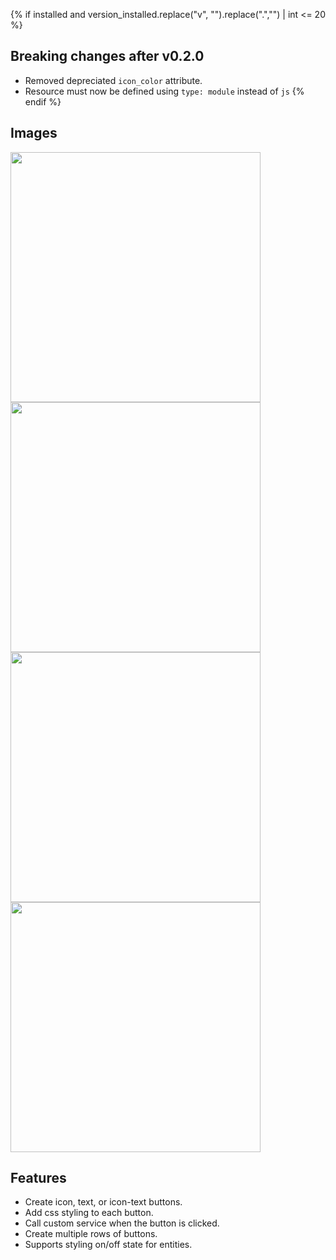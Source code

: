 {% if installed and version_installed.replace("v", "").replace(".","") | int <= 20  %}
## Breaking changes after v0.2.0
* Removed depreciated `icon_color` attribute.
* Resource must now be defined using `type: module` instead of `js`
{% endif %}
## Images
<img src="https://github.com/custom-cards/button-entity-row/blob/master/examples/example-5.gif?raw=true" width="400px">
<img src="https://github.com/custom-cards/button-entity-row/blob/master/examples/example-gif.gif?raw=true" width="400px">
<img src="https://github.com/custom-cards/button-entity-row/blob/master/examples/example-1.png?raw=true" width="400px">
<img src="https://github.com/custom-cards/button-entity-row/blob/master/examples/example-3.png?raw=true" width="400px">

## Features
* Create icon, text, or icon-text buttons.
* Add css styling to each button.
* Call custom service when the button is clicked.
* Create multiple rows of buttons.
* Supports styling on/off state for entities.